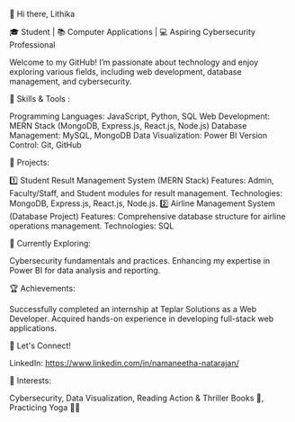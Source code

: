 👋 Hi there, Lithika

🎓 Student | 📚 Computer Applications | 💻 Aspiring Cybersecurity Professional

Welcome to my GitHub! I’m passionate about technology and enjoy exploring various fields, including web development, database management, and cybersecurity.

🔧 Skills & Tools :

Programming Languages: JavaScript, Python, SQL
Web Development: MERN Stack (MongoDB, Express.js, React.js, Node.js)
Database Management: MySQL, MongoDB
Data Visualization: Power BI
Version Control: Git, GitHub

📂 Projects:

1️⃣ Student Result Management System (MERN Stack)
Features: Admin, Faculty/Staff, and Student modules for result management.
Technologies: MongoDB, Express.js, React.js, Node.js.
2️⃣ Airline Management System (Database Project)
Features: Comprehensive database structure for airline operations management.
Technologies: SQL

🌱 Currently Exploring:

Cybersecurity fundamentals and practices.
Enhancing my expertise in Power BI for data analysis and reporting.

🏆 Achievements:

Successfully completed an internship at Teplar Solutions as a Web Developer.
Acquired hands-on experience in developing full-stack web applications.

💬 Let's Connect!

LinkedIn: https://www.linkedin.com/in/namaneetha-natarajan/

🌟 Interests:

Cybersecurity,
Data Visualization,
Reading Action & Thriller Books 📖,
Practicing Yoga 🧘‍♀️

<!---
Lithika1029/Lithika1029 is a ✨ special ✨ repository because its `README.md` (this file) appears on your GitHub profile.
You can click the Preview link to take a look at your changes.
--->
